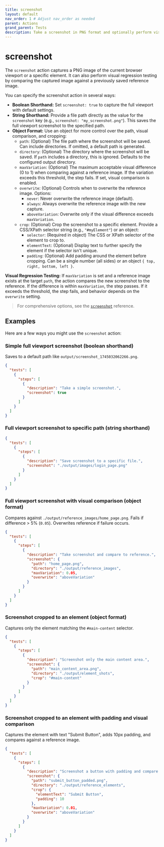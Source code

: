 ```yaml
---
title: screenshot
layout: default
nav_order: 1 # Adjust nav_order as needed
parent: Actions
grand_parent: Tests
description: Take a screenshot in PNG format and optionally perform visual regression testing.
---
```


# screenshot

The `screenshot` action captures a PNG image of the current browser viewport or a specific element. It can also perform visual regression testing by comparing the captured image against a previously saved reference image.

You can specify the screenshot action in several ways:

- **Boolean Shorthand:** Set `screenshot: true` to capture the full viewport with default settings.
- **String Shorthand:** Provide a file path directly as the value for the `screenshot` key (e.g., `screenshot: "my_screenshot.png"`). This saves the full viewport screenshot to the specified path.
- **Object Format:** Use an object for more control over the path, visual comparison, and cropping:
  - `path`: (Optional) The file path where the screenshot will be saved. Can include directories. If omitted, a default path is generated.
  - `directory`: (Optional) The directory where the screenshot will be saved. If `path` includes a directory, this is ignored. Defaults to the configured output directory.
  - `maxVariation`: (Optional) The maximum acceptable visual difference (0 to 1) when comparing against a reference image. If the variation exceeds this threshold, the step fails. If set, visual comparison is enabled.
  - `overwrite`: (Optional) Controls when to overwrite the reference image. Options:
    - `never`: Never overwrite the reference image (default).
    - `always`: Always overwrite the reference image with the new capture.
    - `aboveVariation`: Overwrite only if the visual difference exceeds `maxVariation`.
  - `crop`: (Optional) Crop the screenshot to a specific element. Provide a CSS/XPath selector string (e.g., `"#myElement"`) or an object:
    - `selector`: (Required in object) The CSS or XPath selector of the element to crop to.
    - `elementText`: (Optional) Display text to further specify the element if the selector isn't unique.
    - `padding`: (Optional) Add padding around the element before cropping. Can be a single number (all sides) or an object `{ top, right, bottom, left }`.

**Visual Regression Testing:** If `maxVariation` is set and a reference image exists at the target `path`, the action compares the new screenshot to the reference. If the difference is within `maxVariation`, the step passes. If it exceeds the threshold, the step fails, and behavior depends on the `overwrite` setting.

> For comprehensive options, see the [`screenshot`](/docs/references/schemas/screenshot) reference.

## Examples

Here are a few ways you might use the `screenshot` action:

### Simple full viewport screenshot (boolean shorthand)

Saves to a default path like `output/screenshot_1745032062266.png`.

```json
{
  "tests": [
    {
      "steps": [
        {
          "description": "Take a simple screenshot.",
          "screenshot": true
        }
      ]
    }
  ]
}
```

### Full viewport screenshot to specific path (string shorthand)

```json
{
  "tests": [
    {
      "steps": [
        {
          "description": "Save screenshot to a specific file.",
          "screenshot": "./output/images/login_page.png"
        }
      ]
    }
  ]
}
```

### Full viewport screenshot with visual comparison (object format)

Compares against `./output/reference_images/home_page.png`. Fails if difference > 5% (`0.05`). Overwrites reference if failure occurs.

```json
{
  "tests": [
    {
      "steps": [
        {
          "description": "Take screenshot and compare to reference.",
          "screenshot": {
            "path": "home_page.png",
            "directory": "./output/reference_images",
            "maxVariation": 0.05,
            "overwrite": "aboveVariation"
          }
        }
      ]
    }
  ]
}
```

### Screenshot cropped to an element (object format)

Captures only the element matching the `#main-content` selector.

```json
{
  "tests": [
    {
      "steps": [
        {
          "description": "Screenshot only the main content area.",
          "screenshot": {
            "path": "main_content_area.png",
            "directory": "./output/element_shots",
            "crop": "#main-content"
          }
        }
      ]
    }
  ]
}
```

### Screenshot cropped to an element with padding and visual comparison

Captures the element with text "Submit Button", adds 10px padding, and compares against a reference image.

```json
{
  "tests": [
    {
      "steps": [
        {
          "description": "Screenshot a button with padding and compare.",
          "screenshot": {
            "path": "submit_button_padded.png",
            "directory": "./output/reference_elements",
            "crop": {
              "elementText": "Submit Button",
              "padding": 10
            },
            "maxVariation": 0.01,
            "overwrite": "aboveVariation"
          }
        }
      ]
    }
  ]
}
```
